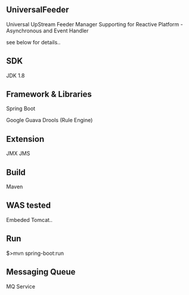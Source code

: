 ## UniversalFeeder
Universal UpStream Feeder Manager
Supporting for Reactive Platform - Asynchronous and Event Handler

see below for details..

## SDK
JDK 1.8

## Framework & Libraries
Spring Boot

Google Guava
Drools (Rule Engine)

## Extension
JMX
JMS

## Build
Maven

## WAS tested
Embeded Tomcat..

## Run
$>mvn spring-boot:run

## Messaging Queue
MQ Service
